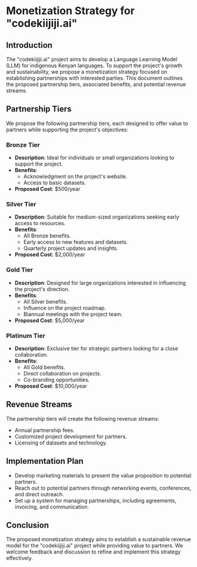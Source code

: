 # Monetization Strategy for "codekiijiji.ai"

## Introduction
The "codekiijiji.ai" project aims to develop a Language Learning Model (LLM) for indigenous Kenyan languages. To support the project's growth and sustainability, we propose a monetization strategy focused on establishing partnerships with interested parties. This document outlines the proposed partnership tiers, associated benefits, and potential revenue streams.

## Partnership Tiers
We propose the following partnership tiers, each designed to offer value to partners while supporting the project's objectives:

### Bronze Tier
- **Description**: Ideal for individuals or small organizations looking to support the project.
- **Benefits**:
  - Acknowledgment on the project's website.
  - Access to basic datasets.
- **Proposed Cost**: $500/year

### Silver Tier
- **Description**: Suitable for medium-sized organizations seeking early access to resources.
- **Benefits**:
  - All Bronze benefits.
  - Early access to new features and datasets.
  - Quarterly project updates and insights.
- **Proposed Cost**: $2,000/year

### Gold Tier
- **Description**: Designed for large organizations interested in influencing the project's direction.
- **Benefits**:
  - All Silver benefits.
  - Influence on the project roadmap.
  - Biannual meetings with the project team.
- **Proposed Cost**: $5,000/year

### Platinum Tier
- **Description**: Exclusive tier for strategic partners looking for a close collaboration.
- **Benefits**:
  - All Gold benefits.
  - Direct collaboration on projects.
  - Co-branding opportunities.
- **Proposed Cost**: $10,000/year

## Revenue Streams
The partnership tiers will create the following revenue streams:
- Annual partnership fees.
- Customized project development for partners.
- Licensing of datasets and technology.

## Implementation Plan
- Develop marketing materials to present the value proposition to potential partners.
- Reach out to potential partners through networking events, conferences, and direct outreach.
- Set up a system for managing partnerships, including agreements, invoicing, and communication.

## Conclusion
The proposed monetization strategy aims to establish a sustainable revenue model for the "codekiijiji.ai" project while providing value to partners. We welcome feedback and discussion to refine and implement this strategy effectively.
